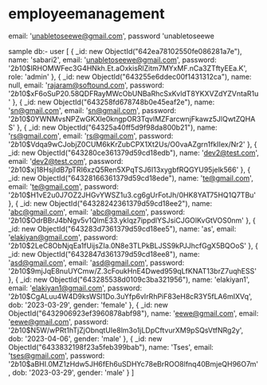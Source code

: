 # employeemanagement
 
 email: 'unabletoseewe@gmail.com',
 password 'unabletoseewe

sample db:- user
[
  {
    _id: new ObjectId("642ea78102550fe086281a7e"),
    name: 'sabari2',
    email: 'unabletoseewe@gmail.com',
    password: '$2b$10$IRHOMWFec3G4HNkh.Et.aOxkisRlZitm7MYxMF.nCa3ZTftyEEa.K',
    role: 'admin'
  },
  {
    _id: new ObjectId("643255e6ddec00f1431312ca"),
    name: null,
    email: 'rajaram@softound.com',
    password: '$2b$10$xF6oSuP20.58QDFRayMWcObUNBaRhcSxKvldT8YKXVZdYZVntaR1u'
  },
  {
    _id: new ObjectId("643258fd678748b0e45eaf2e"),
    name: 'sn@gmail.com',
    email: 'sn@gmail.com',
    password: '$2b$10$0YWNMvsNPZwGKXle0kngpOR3TqvlMZFarcwnjFkawz5JlQwtZQHAS'
  },
  {
    _id: new ObjectId("64325a40ff5d9f98da800b21"),
    name: 'rs@gmail.com',
    email: 'rs@gmail.com',
    password: '$2b$10$Vdqa9wCJobjZ0CUM6kKrZubCPX1Xt2Us/O0vaAZgrn1fkIIex/Nr2'
  },
  {
    _id: new ObjectId("643280ce361379d59cd18edb"),
    name: 'dev2@test.com',
    email: 'dev2@test.com',
    password: '$2b$10$xj18HsjIdB7pTRI6xzQ5Ren5XPqTSJ6I13xygbfRQGYU95jelk566'
  },
  {
    _id: new ObjectId("64328166361379d59cd18ede"),
    name: 'te@gmail.com',
    email: 'te@gmail.com',
    password: '$2b$10$H1vE2u0J7OZ2JHGvYWSZ1u3.cg6gUrFotJh/0HK8YAT75HQ1Q7TBu'
  },
  {
    _id: new ObjectId("64328242361379d59cd18ee2"),
    name: 'abc@gmail.com',
    email: 'abc@gmail.com',
    password: '$2b$10$OdrBBrJ4bNgv5v1QlmE33.yklqz7ippdlYSJsiCJGOlKvGtVOS0nm'
  },
  {
    _id: new ObjectId("643283d7361379d59cd18ee5"),
    name: 'as',
    email: 'elakiyan@gmail.com',
    password: '$2b$10$2LeC8ObNjqEa1fUijsZIa.0N8e3TLPkBLJSS9kPJJhcfGgX5BQOoS'
  },
  {
    _id: new ObjectId("6432847d361379d59cd18ee8"),
    name: 'asd@gmail.com',
    email: 'asd@gmail.com',
    password: '$2b$10$9mjJqE8nuUYCmw/Z.3cFoukHnE4Dwed959qLfKNAT13brZ7uqhESS'
  },
  {
    _id: new ObjectId("643285538d0109c3ba321956"),
    name: 'elakiyan1',
    email: 'elakiyan1@gmail.com',
    password: '$2b$10$CgALuu4W4D9ksWSl1Do.3uYfp6vIrRhPiF83eH8cR3Y5fLA6mIXVq',
    dob: '2023-03-29',
    gender: 'female'
  },
  {
    _id: new ObjectId("6432906923ef3960878abf98"),
    name: 'eewe@gmail.com',
    email: 'eewe@gmail.com',
    password: '$2b$10$N5W/wPRt1hTjZjObnqtUIe8lm3o1jLDpCftvurXM9pSQsVtfNRg2y',
    dob: '2023-04-06',
    gender: 'male'
  },
  {
    _id: new ObjectId("6433832198f23a5feb399bab"),
    name: 'Tses',
    email: 'tses@gmail.com',
    password: '$2b$10$aBHI.0MZ1zHdw5JH6fEh6uSDHYc78eBrROO8lfnq40BmjeQH96O7m',
    dob: '2023-03-29',
    gender: 'male'
  }
]
